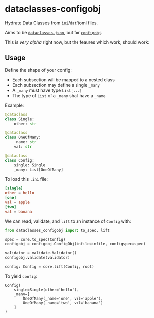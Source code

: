 # dataclasses-configobj

Hydrate Data Classes from `ini`/`dat`/toml files.

Aims to be [`dataclasses-json`](https://github.com/lidatong/dataclasses-json), but for [`configobj`](https://github.com/DiffSK/configobj).

This is _very alpha_ right now, but the feaures which work, should work:

## Usage

Define the shape of your config:

* Each subsection will be mapped to a nested class
* Each subsection may define a single `_many`
* A `_many` must have type `List[...]`
* The type of `List` of a `_many` shall have a `_name`

Example:

```python
@dataclass
class Single:
    other: str

@dataclass
class OneOfMany:
    _name: str
    val: str

@dataclass
class Config:
    single: Single
    _many: List[OneOfMany]
```

To load this `.ini` file:

```toml
[single]
other = hello
[one]
val = apple
[two]
val = banana
```

We can read, validate, and `lift` to an instance of `Config` with:

```python
from dataclasses_configobj import to_spec, lift

spec = core.to_spec(Config)
configobj = configobj.ConfigObj(infile=infile, configspec=spec)

validator = validate.Validator()
configobj.validate(validator)

config: Config = core.lift(Config, root)
```

To yield `config`:
```
Config(
    single=Single(other='hello'),
    _many=[
        OneOfMany(_name='one', val='apple'),
        OneOfMany(_name='two', val='banana')
    ]
)